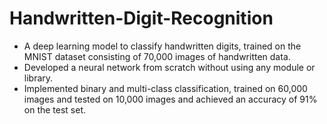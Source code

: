 # Handwritten-Digit-Recognition
- A deep learning model to classify handwritten digits, trained on the  MNIST dataset consisting of 70,000 images of handwritten data. 
- Developed a neural network from scratch without using any module or library.  
- Implemented binary and multi-class classification, trained on 60,000 images and tested on 10,000 images and achieved an accuracy of 91% on the test set.
